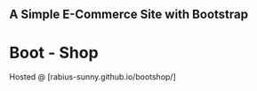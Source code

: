 ## A Simple E-Commerce Site with Bootstrap
# Boot - Shop
<p> Hosted @  [rabius-sunny.github.io/bootshop/] </p>
